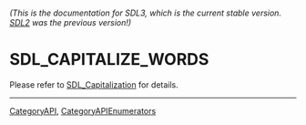 ###### (This is the documentation for SDL3, which is the current stable version. [SDL2](https://wiki.libsdl.org/SDL2/) was the previous version!)
# SDL_CAPITALIZE_WORDS

Please refer to [SDL_Capitalization](SDL_Capitalization) for details.

----
[CategoryAPI](CategoryAPI), [CategoryAPIEnumerators](CategoryAPIEnumerators)

